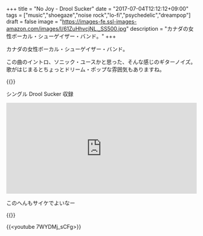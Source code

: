 +++
title = "No Joy - Drool Sucker"
date = "2017-07-04T12:12:12+09:00"
tags = ["music","shoegaze","noise rock","lo-fi","psychedelic","dreampop"]
draft = false
image = "https://images-fe.ssl-images-amazon.com/images/I/61ZuHhvcjNL._SS500.jpg"
description = "カナダの女性ボーカル・シューゲイザー・バンド。"
+++

カナダの女性ボーカル・シューゲイザー・バンド。

この曲のイントロ、ソニック・ユースかと思った、そんな感じのギターノイズ。歌がはじまるとちょっとドリーム・ポップな雰囲気もありますね。

{{<youtube ubPnUWDJFBQ>}}

シングル Drool Sucker 収録

<iframe style="border: 0; width: 100%; height: 241px;" src="https://bandcamp.com/EmbeddedPlayer/album=149415533/size=large/bgcol=ffffff/linkcol=0687f5/artwork=small/transparent=true/" seamless><a href="http://nojoy.bandcamp.com/album/drool-sucker">Drool Sucker by No Joy</a></iframe>

このへんもサイケでよいなー

{{<youtube coBH8GWMyv4>}}

{{<youtube 7WYDMj_sCFg>}}
